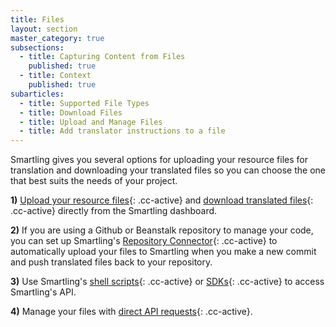 ```yaml
---
title: Files
layout: section
master_category: true
subsections:
  - title: Capturing Content from Files
    published: true
  - title: Context
    published: true
subarticles:
  - title: Supported File Types
  - title: Download Files
  - title: Upload and Manage Files
  - title: Add translator instructions to a file
---
```



Smartling gives you several options for uploading your resource files for translation and downloading your translated files so you can choose the one that best suits the needs of your project.

**1)** [Upload your resource files](){: .cc-active} and [download translated files](){: .cc-active} directly from the Smartling dashboard.

**2)** If you are using a Github or Beanstalk repository to manage your code, you can set up Smartling's [Repository Connector](){: .cc-active} to automatically upload your files to Smartling when you make a new commit and push translated files back to your repository.

**3)** Use Smartling's [shell scripts](){: .cc-active} or [SDKs](){: .cc-active} to access Smartling's API.

**4)** Manage your files with [direct API requests](){: .cc-active}.